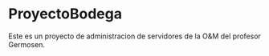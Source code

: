 # ProyectoBodega
 Este es un proyecto de administracion de servidores de la O&M del profesor Germosen.
